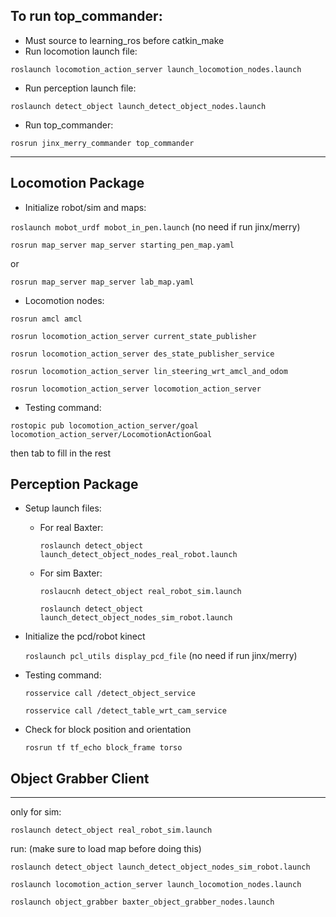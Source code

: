 ## To run top_commander:
- Must source to learning_ros before catkin_make
- Run locomotion launch file:
  
`roslaunch locomotion_action_server launch_locomotion_nodes.launch`

- Run perception launch file:

`roslaunch detect_object launch_detect_object_nodes.launch`

- Run top_commander:

`rosrun jinx_merry_commander top_commander`

---
## Locomotion Package
- Initialize robot/sim and maps:

`roslaunch mobot_urdf mobot_in_pen.launch`  (no need if run jinx/merry)

`rosrun map_server map_server starting_pen_map.yaml`

or

`rosrun map_server map_server lab_map.yaml`

- Locomotion nodes:

`rosrun amcl amcl`

`rosrun locomotion_action_server current_state_publisher`

`rosrun locomotion_action_server des_state_publisher_service`

`rosrun locomotion_action_server lin_steering_wrt_amcl_and_odom`

`rosrun locomotion_action_server locomotion_action_server`

- Testing command:

`rostopic pub locomotion_action_server/goal locomotion_action_server/LocomotionActionGoal` 

then tab to fill in the rest
## Perception Package
- Setup launch files:
  - For real Baxter:
    
    `roslaunch detect_object launch_detect_object_nodes_real_robot.launch`

  - For sim Baxter:

    `roslaucnh detect_object real_robot_sim.launch`

    `roslaunch detect_object launch_detect_object_nodes_sim_robot.launch`

- Initialize the pcd/robot kinect

    `roslaunch pcl_utils display_pcd_file` (no need if run jinx/merry)

- Testing command:

    `rosservice call /detect_object_service`

    `rosservice call /detect_table_wrt_cam_service`

- Check for block position and orientation

    `rosrun tf tf_echo block_frame torso`

## Object Grabber Client


---
only for sim:
    
    roslaunch detect_object real_robot_sim.launch 

run: (make sure to load map before doing this)

    roslaunch detect_object launch_detect_object_nodes_sim_robot.launch 

    roslaunch locomotion_action_server launch_locomotion_nodes.launch 

    roslaunch object_grabber baxter_object_grabber_nodes.launch

    